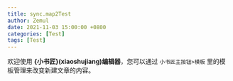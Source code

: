 ```yaml
---
title: sync.map2Test
author: Zemul
date: 2021-11-03 15:00:00 +0800
categories: [Test]
tags: [Test]
---
```


欢迎使用 **{小书匠}(xiaoshujiang)编辑器**，您可以通过 `小书匠主按钮>模板` 里的模板管理来改变新建文章的内容。